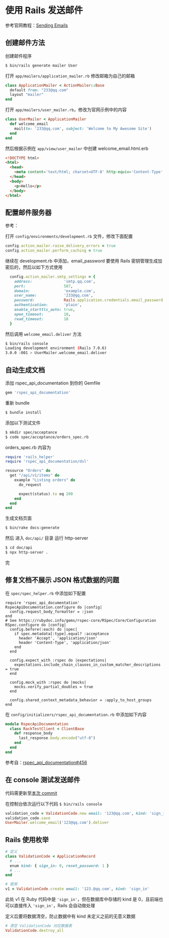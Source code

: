 # 使用 Rails 发送邮件

参考官网教程：[Sending Emails](https://guides.rubyonrails.org/action_mailer_basics.html#sending-emails)

## 创建邮件方法

创建邮件程序

```bash
$ bin/rails generate mailer User
```

打开 `app/mailers/application_mailer.rb` 修改邮箱为自己的邮箱

```ruby
class ApplicationMailer < ActionMailer::Base
  default from: "233@qq.com"
  layout "mailer"
end
```

打开 `app/mailers/user_mailer.rb`，修改为官网示例中的内容

```ruby
class UserMailer < ApplicationMailer
  def welcome_email
    mail(to: '233@qq.com', subject: 'Welcome to My Awesome Site')
  end
end
```

然后根据示例在 `app/view/user_mailer` 中创建 welcome_email.html.erb

```html
<!DOCTYPE html>
<html>
  <head>
    <meta content='text/html; charset=UTF-8' http-equiv='Content-Type' />
  </head>
  <body>
    <p>Hello</p>
  </body>
</html>
```

## 配置邮件服务器

参考：[](https://guides.rubyonrails.org/action_mailer_basics.html#action-mailer-configuration-for-gmail)

打开 `config/environments/development.rb` 文件，修改下面配置

```ruby
config.action_mailer.raise_delivery_errors = true
config.action_mailer.perform_caching = true
```

继续在 development.rb 中添加，email_password 要使用 Rails 密钥管理生成加密后的，然后以如下方式使用

```ruby
  config.action_mailer.smtp_settings = {
    address:              'smtp.qq.com',
    port:                 587,
    domain:               'example.com',
    user_name:            '233@qq.com',
    password:             Rails.application.credentials.email_password,
    authentication:       'plain',
    enable_starttls_auto: true,
    open_timeout:         10,
    read_timeout:         10
  }
```

然后调用 `welcome_email.deliver` 方法

```bash
$ bin/rails console
Loading development environment (Rails 7.0.6)
3.0.0 :001 > UserMailer.welcome_email.deliver
```

## 自动生成文档

添加 rspec_api_documentation 到你的 Gemfile

```ruby
gem 'rspec_api_documentation'
```

重新 bundle

```bash
$ bundle install
```

添加以下测试文件

```bash
$ mkdir spec/acceptance
$ code spec/acceptance/orders_spec.rb
```

orders_spec.rb 内容为

```ruby
require 'rails_helper'
require 'rspec_api_documentation/dsl'

resource "Orders" do
  get "/api/v1/items" do
    example "Listing orders" do
      do_request

      expect(status).to eq 200
    end
  end
end
```

生成文档页面

```bash
$ bin/rake docs:generate
```

然后 进入 `doc/api/` 目录 运行 http-server

```bash
$ cd doc/api
$ npx http-server .
```

完

## 修复文档不展示 JSON 格式数据的问题

在 `spec/spec_helper.rb` 中添加如下配置

```ruby{1-12}
require 'rspec_api_documentation'
RspecApiDocumentation.configure do |config|
  config.request_body_formatter = :json
end
# See https://rubydoc.info/gems/rspec-core/RSpec/Core/Configuration
RSpec.configure do |config|
  config.before(:each) do |spec|
    if spec.metadata[:type].equal? :acceptance
      header 'Accept', 'application/json'
      header 'Content-Type', 'application/json'
    end
  end

  config.expect_with :rspec do |expectations|
    expectations.include_chain_clauses_in_custom_matcher_descriptions = true
  end

  config.mock_with :rspec do |mocks|
    mocks.verify_partial_doubles = true
  end

  config.shared_context_metadata_behavior = :apply_to_host_groups
end
```

在 `config/initializers/rspec_api_documentation.rb` 中添加如下内容

```ruby
module RspecApiDocumentation
  class RackTestClient < ClientBase
    def response_body
      last_response.body.encode("utf-8")
    end
  end
end
```

参考自：[rspec_api_documentation#456](https://github.com/zipmark/rspec_api_documentation/issues/456#issuecomment-597671587)


## 在 console 测试发送邮件

代码需更新至[本次 commit](https://github.com/uphg/mangosteen/commit/8d54ac26d0c8b64504cafe68296f535241f8d68e)

在控制台依次运行以下代码 `$ bin/rails console`

```ruby
validation_code = ValidationCode.new email: '123@qq.com', kind: 'sign_in', code: '233'
validation_code.save
UserMailer.welcome_email('123@qq.com').deliver
```

## Rails 使用枚举

```ruby
# 定义
class ValidationCode < ApplicationRecord
  # ...
  enum kind: { sign_in: 0, reset_password: 1 }
  # ...
end

# 使用
v1 = ValidationCode.create email: '123.@qq.com', kind: 'sign_in'
```

此处 v1 在 Ruby 代码中是 `'sign_in'`，但在数据库中存储的 kind 是 0，且前端也可以直接传入 `'sign_in'`，Rails 会自动做处理

定义后要将数据清空，防止数据中有 kind 未定义之前的无意义数据

```ruby
# 清空 ValidationCode 对应数据表
ValidationCode.destroy_all
```